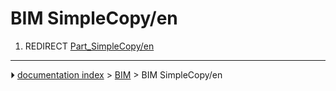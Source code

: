 # BIM SimpleCopy/en
1.  REDIRECT [Part_SimpleCopy/en](Part_SimpleCopy/en.md)



---
⏵ [documentation index](../README.md) > [BIM](BIM_Workbench.md) > BIM SimpleCopy/en
